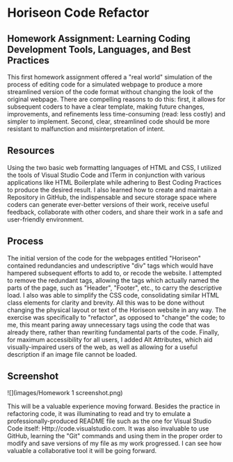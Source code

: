# Horiseon Code Refactor


## Homework Assignment: Learning Coding Development Tools, Languages, and Best Practices

This first homework assignment offered a "real world" simulation of the process of editing code for a simulated webpage to produce a more streamlined version of the code format without changing the look of the original webpage. There are compelling reasons to do this: first, it allows for subsequent coders to have a clear template, making future changes, improvements, and refinements less time-consuming (read: less costly) and simpler to implement. Second, clear, streamlined code should be more resistant to malfunction and misinterpretation of intent.


## Resources

Using the two basic web formatting languages of HTML and CSS, I utilized the tools of Visual Studio Code and ITerm in conjunction with various applications like HTML Boilerplate while adhering to Best Coding Practices to produce the desired result. I also learned how to create and maintain a Repository in GitHub, the indispensable and secure storage space where coders can generate ever-better versions of their work, receive useful feedback, collaborate with other coders, and share their work in a safe and user-friendly environment.


## Process 

The initial version of the code for the webpages entitled "Horiseon" contained redundancies and undescriptive "div" tags which would have hampered subsequent efforts to add to, or recode the website. I attempted to remove the redundant tags, allowing the tags which actually named the parts of the page, such as "Header", "Footer", etc., to carry the descriptive load. I also was able to simplify the CSS code, consolidating similar HTML class elements for clarity and brevity. All this was to be done without changing the physical layout or text of the Horiseon website in any way. The exercise was specifically to "refactor", as opposed to "change" the code; to me, this meant paring away unnecessary tags using the code that was already there, rather than rewriting fundamental parts of the code. Finally, for maximum accessibility for all users, I added Alt Attributes, which aid visually-impaired users of the web, as well as allowing for a useful description if an image file cannot be loaded. 


## Screenshot
![](images/Homework 1 screenshot.png)


This will be a valuable experience moving forward. Besides the practice in refactoring code, it was illuminating to read and try to emulate a professionally-produced README file such as the one for Visual Studio Code itself: Http://code.visualstudio.com. It was also invaluable to use GitHub, learning the "Git" commands and using them in the proper order to modify and save versions of my file as my work progressed. I can see how valuable a collaborative tool it will be going forward.

